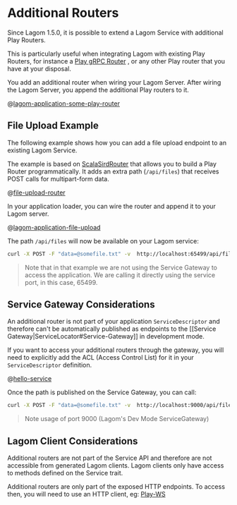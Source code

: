 # Additional Routers

Since Lagom 1.5.0, it is possible to extend a Lagom Service with additional Play Routers.

This is particularly useful when integrating Lagom with existing Play Routers, for instance a [Play gRPC Router](https://developer.lightbend.com/docs/play-grpc/0.6.0/lagom/serving-grpc.html?language=scala) , or any other Play router that you have at your disposal.

You add an additional router when wiring your Lagom Server. After wiring the Lagom Server, you append the additional Play routers to it.

@[lagom-application-some-play-router](code/AdditionalRouters.scala)

## File Upload Example

The following example shows how you can add a file upload endpoint to an existing Lagom Service.

The example is based on [ScalaSirdRouter](https://www.playframework.com/documentation/2.8.x/ScalaSirdRouter) that allows you to build a Play Router programmatically. It adds an extra path (`/api/files`) that receives POST calls for multipart-form data.

@[file-upload-router](code/AdditionalRouters.scala)

In your application loader, you can wire the router and append it to your Lagom server.

@[lagom-application-file-upload](code/AdditionalRouters.scala)

The path `/api/files` will now be available on your Lagom service:

```bash
curl -X POST -F "data=@somefile.txt" -v  http://localhost:65499/api/files
```

> Note that in that example we are not using the Service Gateway to access the application. We are calling it directly using the service port, in this case, 65499.

## Service Gateway Considerations

An additional router is not part of your application `ServiceDescriptor` and therefore can't be automatically published as endpoints to the [[Service Gateway|ServiceLocator#Service-Gateway]] in development mode.

If you want to access your additional routers through the gateway, you will need to explicitly add the ACL (Access Control List) for it in your `ServiceDescriptor` definition.

@[hello-service](code/AdditionalRouters.scala)

Once the path is published on the Service Gateway, you can call:

```bash
curl -X POST -F "data=@somefile.txt" -v  http://localhost:9000/api/files
```

> Note usage of port 9000 (Lagom's Dev Mode ServiceGateway)

## Lagom Client Considerations

Additional routers are not part of the Service API and therefore are not accessible from generated Lagom clients. Lagom clients only have access to methods defined on the Service trait.

Additional routers are only part of the exposed HTTP endpoints. To access then, you will need to use an HTTP client, eg: [Play-WS](https://www.playframework.com/documentation/2.8.x/ScalaWS)
